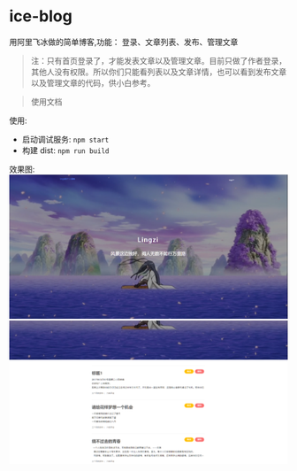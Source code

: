 # ice-blog

用阿里飞冰做的简单博客,功能： 登录、文章列表、发布、管理文章

>注：只有首页登录了，才能发表文章以及管理文章。目前只做了作者登录，其他人没有权限。所以你们只能看列表以及文章详情，也可以看到发布文章以及管理文章的代码，供小白参考。

> 使用文档

使用:

* 启动调试服务: `npm start`
* 构建 dist: `npm run build`


效果图:
![screenshot](./result.png)
![screenshot](./result1.png)
